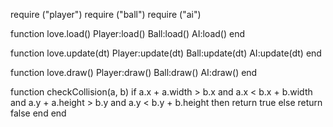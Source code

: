 require ("player")
require ("ball")
require ("ai")


function love.load()
    Player:load()
    Ball:load()
    AI:load()
end


function love.update(dt)
    Player:update(dt)
    Ball:update(dt)
    AI:update(dt)
end 


function love.draw()
    Player:draw()
    Ball:draw()
    AI:draw()
end

function checkCollision(a, b)
    if a.x + a.width > b.x and a.x < b.x + b.width and a.y + a.height > b.y and a.y < b.y + b.height then
        return true
    else
        return false
    end
end
